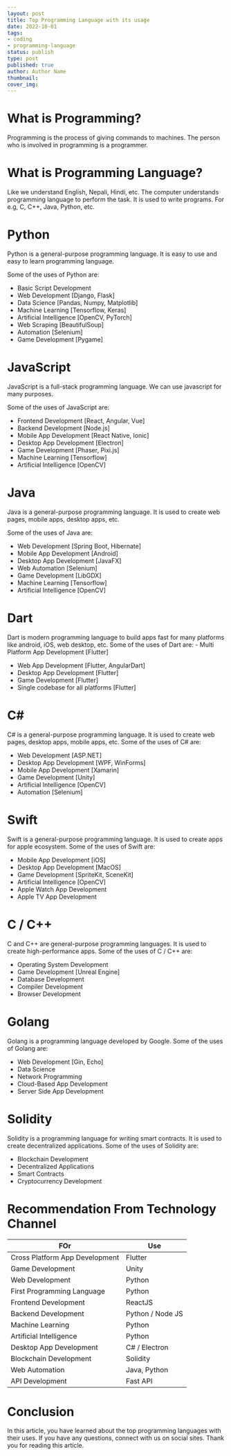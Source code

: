 ```yaml
---
layout: post
title: Top Programming Language with its usage
date: 2022-10-01
tags:
- coding
- programming-language
status: publish
type: post
published: true
author: Author Name
thumbnail:
cover_img:
---
```


# What is Programming?

Programming is the process of giving commands to machines. The person who is involved in programming is a programmer.

# What is Programming Language?

Like we understand English, Nepali, Hindi, etc. The computer understands programming language to perform the task. It is used to write programs. For e.g, C, C++, Java, Python, etc.

# Python

Python is a general-purpose programming language. It is easy to use and easy to learn programming language.

Some of the uses of Python are:

- Basic Script Development
- Web Development [Django, Flask]
- Data Science [Pandas, Numpy, Matplotlib]
- Machine Learning [Tensorflow, Keras]
- Artificial Intelligence [OpenCV, PyTorch]
- Web Scraping [BeautifulSoup]
- Automation [Selenium]
- Game Development [Pygame]

# JavaScript

JavaScript is a full-stack programming language. We can use javascript for many purposes.

Some of the uses of JavaScript are:

- Frontend Development [React, Angular, Vue]
- Backend Development [Node.js]
- Mobile App Development [React Native, Ionic]
- Desktop App Development [Electron]
- Game Development [Phaser, Pixi.js]
- Machine Learning [Tensorflow]
- Artificial Intelligence [OpenCV]

# Java

Java is a general-purpose programming language. It is used to create web pages, mobile apps, desktop apps, etc.

Some of the uses of Java are:

- Web Development [Spring Boot, Hibernate]
- Mobile App Development [Android]
- Desktop App Development [JavaFX]
- Web Automation [Selenium]
- Game Development [LibGDX]
- Machine Learning [Tensorflow]
- Artificial Intelligence [OpenCV]

# Dart

Dart is modern programming language to build apps fast for many platforms like android, iOS, web desktop, etc. Some of the uses of Dart are: - Multi Platform App Development [Flutter]

- Web App Development [Flutter, AngularDart]
- Desktop App Development [Flutter]
- Game Development [Flutter]
- Single codebase for all platforms [Flutter]

# C#

C# is a general-purpose programming language. It is used to create web pages, desktop apps, mobile apps, etc. Some of the uses of C# are:

- Web Development [ASP.NET]
- Desktop App Development [WPF, WinForms]
- Mobile App Development [Xamarin]
- Game Development [Unity]
- Artificial Intelligence [OpenCV]
- Automation [Selenium]

# Swift

Swift is a general-purpose programming language. It is used to create apps for apple ecosystem. Some of the uses of Swift are:

- Mobile App Development [iOS]
- Desktop App Development [MacOS]
- Game Development [SpriteKit, SceneKit]
- Artificial Intelligence [OpenCV]
- Apple Watch App Development
- Apple TV App Development

# C / C++

C and C++ are general-purpose programming languages. It is used to create high-performance apps. Some of the uses of C / C++ are:

- Operating System Development
- Game Development [Unreal Engine]
- Database Development
- Compiler Development
- Browser Development

# Golang

Golang is a programming language developed by Google. Some of the uses of Golang are:

- Web Development [Gin, Echo]
- Data Science
- Network Programming
- Cloud-Based App Development
- Server Side App Development

# Solidity

Solidity is a programming language for writing smart contracts. It is used to create decentralized applications. Some of the uses of Solidity are:

- Blockchain Development
- Decentralized Applications
- Smart Contracts
- Cryptocurrency Development

# Recommendation From Technology Channel

| FOr | Use |
| - | - |
| Cross Platform App Development | Flutter |
| Game Development | Unity |
| Web Development | Python |
| First Programming Language | Python |
| Frontend Development | ReactJS |
| Backend Development | Python / Node JS |
| Machine Learning | Python |
| Artificial Intelligence | Python |
| Desktop App Development | C# / Electron |
| Blockchain Development | Solidity |
| Web Automation | Java, Python |
| API Development | Fast API |

# Conclusion

In this article, you have learned about the top programming languages with their uses. If you have any questions, connect with us on social sites. Thank you for reading this article.
